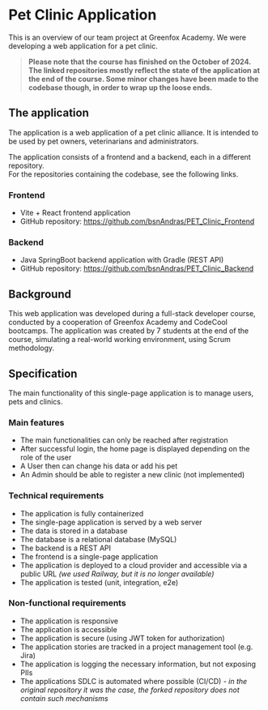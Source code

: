 # Pet Clinic Application

This is an overview of our team project at Greenfox Academy. We were developing a web application for a pet clinic.
>**Please note that the course has finished on the October of 2024. The linked repositories mostly reflect the state of the application at the end of the course. Some minor changes have been made to the codebase though, in order to wrap up the loose ends.**

## The application
The application is a web application of a pet clinic alliance. It is intended to be used by pet owners, veterinarians and administrators.

The application consists of a frontend and a backend, each in a different repository. <br>
For the repositories containing the codebase, see the following links.

### Frontend
- Vite + React frontend application
- GitHub repository: https://github.com/bsnAndras/PET_Clinic_Frontend

### Backend
- Java SpringBoot backend application with Gradle (REST API)
- GitHub repository: https://github.com/bsnAndras/PET_Clinic_Backend


## Background
This web application was developed during a full-stack developer course, conducted by a cooperation of Greenfox Academy and CodeCool bootcamps. The application was created by 7 students at the end of the course, simulating a real-world working environment, using Scrum methodology.

## Specification
The main functionality of this single-page application is to manage users, pets and clinics.

### Main features
- The main functionalities can only be reached after registration
- After successful login, the home page is displayed depending on the role of the user
- A User then can change his data or add his pet
- An Admin should be able to register a new clinic (not implemented)

### Technical requirements
- The application is fully containerized
- The single-page application is served by a web server
- The data is stored in a database
- The database is a relational database (MySQL)
- The backend is a REST API
- The frontend is a single-page application
- The application is deployed to a cloud provider and accessible via a public URL *(we used Railway, but it is no longer available)*
- The application is tested (unit, integration, e2e)

### Non-functional requirements
- The application is responsive
- The application is accessible
- The application is secure (using JWT token for authorization)
- The application stories are tracked in a project management tool (e.g. Jira)
- The application is logging the necessary information, but not exposing PIIs
- The applications SDLC is automated where possible (CI/CD) *- in the original repository it was the case, the forked repository does not contain such mechanisms*